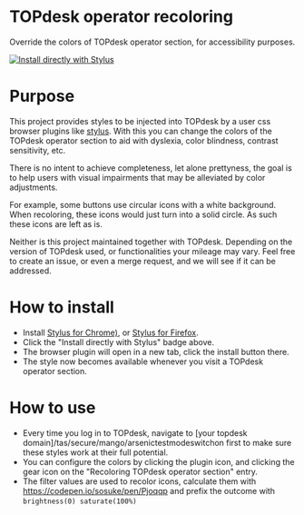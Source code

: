# TOPdesk operator recoloring

Override the colors of TOPdesk operator section, for accessibility purposes. 

[![Install directly with Stylus](https://img.shields.io/badge/Install%20directly%20with-Stylus-00adad.svg)](https://raw.githubusercontent.com/TOPdesk/operator-recoloring/master/public/topdesk-operator-recoloring.user.css)

# Purpose
This project provides styles to be injected into TOPdesk by a user css browser plugins like [stylus](https://add0n.com/stylus.html). With this you can change the colors of the TOPdesk operator section to aid with dyslexia, color blindness, contrast sensitivity, etc.

There is no intent to achieve completeness, let alone prettyness, the goal is to help users with visual impairments that may be alleviated by color adjustments.

For example, some buttons use circular icons with a white background. When recoloring, these icons would just turn into a solid circle. As such these icons are left as is.

Neither is this project maintained together with TOPdesk. Depending on the version of TOPdesk used, or functionalities your mileage may vary. Feel free to create an issue, or even a merge request, and we will see if it can be addressed.


# How to install
* Install [Stylus for Chrome)](https://chrome.google.com/webstore/detail/stylus/clngdbkpkpeebahjckkjfobafhncgmne), or [Stylus for Firefox](https://addons.mozilla.org/en-US/firefox/addon/styl-us/).
* Click the "Install directly with Stylus" badge above.
* The browser plugin will open in a new tab, click the install button there.
* The style now becomes available whenever you visit a TOPdesk operator section.

# How to use
* Every time you log in to TOPdesk, navigate to [your topdesk domain]/tas/secure/mango/arsenictestmodeswitchon first to make sure these styles work at their full potential.
* You can configure the colors by clicking the plugin icon, and clicking the gear icon on the "Recoloring TOPdesk operator section" entry.
* The filter values are used to recolor icons, calculate them with https://codepen.io/sosuke/pen/Pjoqqp and prefix the outcome with `brightness(0) saturate(100%)`